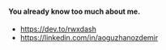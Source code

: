 #### You already know too much about me.

- https://dev.to/rwxdash
- https://linkedin.com/in/aoguzhanozdemir
